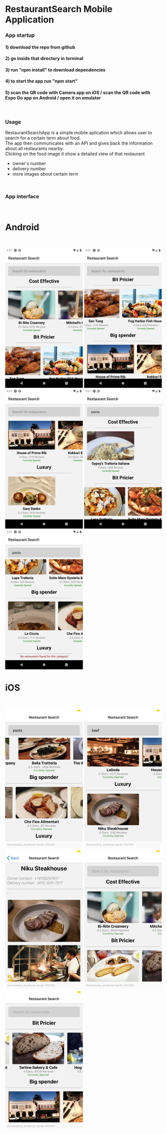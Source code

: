 # RestaurantSearch Mobile Application


### App startup

#### 1) download the repo from github 
#### 2) go inside that directory in terminal 
#### 3) run "npm install" to download dependencies 
#### 4) to start the app run "npm start"
#### 5) scan the QR code with Camera app on iOS / scan the QR code with Expo Go app on Android / open it on emulator 

<br />


### Usage

RestaurantSearchApp is a simple mobile aplication which allows user to search for a certain term about food.
<br>
The app then communicates with an API and gives back the information about all restaurants nearby.
<br>
Clicking on the food image it show a detailed view of that restaurant
<br>
- owner's number 
- delivery number
- more images about certain term

<br />


### App interface
<br>

# Android 
<br>

<img src="AppImages/image1.png" width="250" height="450">  <img src="AppImages/image2.png" width="250" height="450">
<img src="AppImages/image3.png" width="250" height="450">  <img src="AppImages/image4.png" width="250" height="450">    
<img src="AppImages/image5.png" width="250" height="450">



# iOS
<br>

<img src="AppImages/slika1.jpg" width="250" height="450">   <img src="AppImages/slika2.jpg" width="250" height="450">
<img src="AppImages/slika3.jpg" width="250" height="450">   <img src="AppImages/slika4.jpg" width="250" height="450"> 
<img src="AppImages/slika5.jpg" width="250" height="450">

